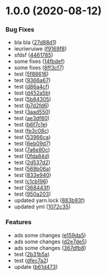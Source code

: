 # 1.0.0 (2020-08-12)


### Bug Fixes

* bla bla ([27d88d1](https://github.com/IBelyaev/presets-lint-test/commit/27d88d16cfd65022ec9f8b16c576548cd5545af8))
* ieuriwruiwe ([f9169f8](https://github.com/IBelyaev/presets-lint-test/commit/f9169f80e78b8d15ef95833c2d8145bed8ca45ad))
* sfdsf ([4461785](https://github.com/IBelyaev/presets-lint-test/commit/446178552f811f98547c456aa2bf9be62cb3d5bd))
* some fixes ([14fbdef](https://github.com/IBelyaev/presets-lint-test/commit/14fbdef1a4fdebf453f6067b1a22dd551df14937))
* some fixes ([8ff3cf7](https://github.com/IBelyaev/presets-lint-test/commit/8ff3cf7397cc8500988e308e84db8c870073b233))
* test ([5f88616](https://github.com/IBelyaev/presets-lint-test/commit/5f88616c09bdf38493754c4d618654ca6a0957c0))
* test ([9366a67](https://github.com/IBelyaev/presets-lint-test/commit/9366a67969cf2bd52d268aca17498541bd1c9670))
* test ([d86a4cf](https://github.com/IBelyaev/presets-lint-test/commit/d86a4cf63e74fd70093fe700537a455bfc3ab56f))
* test ([d452a5b](https://github.com/IBelyaev/presets-lint-test/commit/d452a5b070f13fff9b23cab5ac8460fdd6e13a9a))
* test ([5b84305](https://github.com/IBelyaev/presets-lint-test/commit/5b84305f4a09bc8085a86b5d1bd8c9558feed0dc))
* test ([b7d2fd6](https://github.com/IBelyaev/presets-lint-test/commit/b7d2fd6f1512644fea2e41d1e94cd6837bad79d8))
* test ([3aad550](https://github.com/IBelyaev/presets-lint-test/commit/3aad5504c67c21e04764bd0873dd39b40a2f97b0))
* test ([ae3df80](https://github.com/IBelyaev/presets-lint-test/commit/ae3df80166ffb5552ef4b41361ff10716e6f309f))
* test ([b6f7c1e](https://github.com/IBelyaev/presets-lint-test/commit/b6f7c1ebeab7bedf10c0be5fd2c63ef9a2e56445))
* test ([fe3c08c](https://github.com/IBelyaev/presets-lint-test/commit/fe3c08c74e5eb8db1fede6999751c6a7f5743aaf))
* test ([53966ca](https://github.com/IBelyaev/presets-lint-test/commit/53966cab89b9aa21b1cc7d11492bd57df115639e))
* test ([6eb09d7](https://github.com/IBelyaev/presets-lint-test/commit/6eb09d75c5486dfe3e9e6e3aa55bf47f09d10b1d))
* test ([7a6e80c](https://github.com/IBelyaev/presets-lint-test/commit/7a6e80ca932df8c25ff09b5c915d6e1f6c19f8c6))
* test ([0fda84d](https://github.com/IBelyaev/presets-lint-test/commit/0fda84df06f9283aa51809fa9a5853767592341d))
* test ([2d537d2](https://github.com/IBelyaev/presets-lint-test/commit/2d537d2957884216628abccefcb5a67a242b7a58))
* test ([569b06a](https://github.com/IBelyaev/presets-lint-test/commit/569b06a21a500400b942e271102c299f8b523654))
* test ([833e940](https://github.com/IBelyaev/presets-lint-test/commit/833e9400610397c73af9781486752562191a3502))
* test ([c1cb196](https://github.com/IBelyaev/presets-lint-test/commit/c1cb196e92d939a95924b118eb447a9a59b56dc2))
* test ([368443f](https://github.com/IBelyaev/presets-lint-test/commit/368443fd85cafa88a86cfaa8964cbedf8bb02e74))
* test ([950a203](https://github.com/IBelyaev/presets-lint-test/commit/950a2038cade29705683110579db7cd004adfbef))
* updated yarn.lock ([883b93f](https://github.com/IBelyaev/presets-lint-test/commit/883b93f28e7f909cb32850516b7ccfa1fe81682f))
* updated yml ([1072c35](https://github.com/IBelyaev/presets-lint-test/commit/1072c3536f52817d318c4cf5587b5851c3c00ab2))


### Features

* ads some changes ([e159da5](https://github.com/IBelyaev/presets-lint-test/commit/e159da58b66453abe11a34f7367f929d70d273e3))
* ads some changes ([d2e7de5](https://github.com/IBelyaev/presets-lint-test/commit/d2e7de5d221d605fd42eb0bb9e1774955a497f70))
* ads some changes ([367dfb8](https://github.com/IBelyaev/presets-lint-test/commit/367dfb81f252dc29b1e6e8d73f06990fc9fbccc9))
* test ([2b31b5a](https://github.com/IBelyaev/presets-lint-test/commit/2b31b5ad2a688eb9174ac8f9406a8aa97912f319))
* test ([dfec7a2](https://github.com/IBelyaev/presets-lint-test/commit/dfec7a26905ea7f71463081e1fdb9312fd3584c8))
* update ([b61d473](https://github.com/IBelyaev/presets-lint-test/commit/b61d4733610cd5a6dbe0e476ea5eb1b344839f1b))
